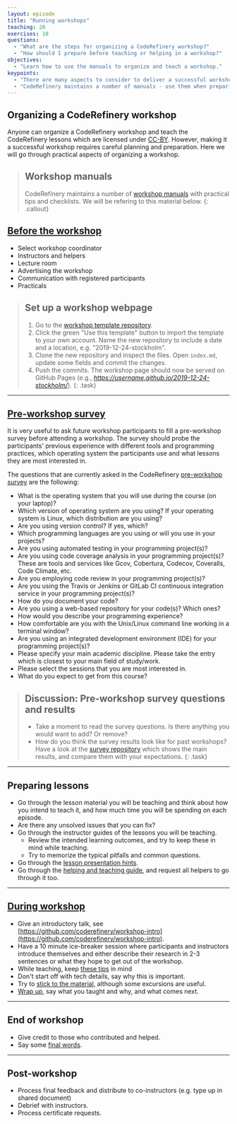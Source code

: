 ```yaml
---
layout: episode
title: "Running workshops"
teaching: 20
exercises: 10
questions:
  - "What are the steps for organizing a CodeRefinery workshop?"
  - "How should I prepare before teaching or helping in a workshop?"
objectives:
  - "Learn how to use the manuals to organize and teach a workshop."
keypoints:
  - "There are many aspects to consider to deliver a successful workshop."
  - "CodeRefinery maintains a number of manuals - use them when preparing a workshop."
---
```


## Organizing a CodeRefinery workshop

Anyone can organize a CodeRefinery workshop and teach the CodeRefinery lessons which are 
licensed under [CC-BY](https://creativecommons.org/licenses/by/4.0/).
However, making it a successful workshop requires careful planning and preparation. Here we will go 
through practical aspects of organizing a workshop. 

> ## Workshop manuals
> CodeRefinery maintains a number of [workshop manuals](https://github.com/coderefinery/manuals/) 
> with practical tips and checklists. We will be refering to this material below.
{: .callout}

## [Before the workshop](https://github.com/coderefinery/manuals/blob/master/workshop-administration.md#before-the-workshop)

- Select workshop coordinator
- Instructors and helpers
- Lecture room
- Advertising the workshop
- Communication with registered participants 
- Practicals

> ## Set up a workshop webpage
>
> 1. Go to the [workshop template repository](https://github.com/coderefinery/template-workshop-webpage). 
> 2. Click the green "Use this template" button to import the template to your own account. 
>    Name the new repository to include a date and a location, e.g. "2019-12-24-stockholm".
> 3. Clone the new repository and inspect the files. Open `index.md`, update some fields and commit the changes.
> 4. Push the commits. The workshop page should now be served on GitHub Pages
>    (e.g., *https://username.github.io/2019-12-24-stockholm/*).
{: .task}

---

## [Pre-workshop survey](https://github.com/coderefinery/pre-workshop-survey)

It is very useful to ask future workshop participants to fill a pre-workshop survey before 
attending a workshop. The survey should probe the participants' previous experience 
with different tools and programming practices, which operating system the participants use 
and what lessons they are most interested in. 

The questions that are currently asked in the CodeRefinery 
[pre-workshop survey](https://github.com/coderefinery/pre-workshop-survey)
are the following:
- What is the operating system that you will use during the course (on your laptop)?
- Which version of operating system are you using? If your operating system is Linux, which distribution are you using? 
- Are you using version control? If yes, which?
- Which programming languages are you using or will you use in your projects?
- Are you using automated testing in your programming project(s)?
- Are you using code coverage analysis in your programming project(s)? These are tools and services like Gcov, Cobertura, Codecov, Coveralls, Code Climate, etc.
- Are you employing code review in your programming project(s)?
- Are you using the Travis or Jenkins or GitLab CI continuous integration service in your programming project(s)?
- How do you document your code?
- Are you using a web-based repository for your code(s)? Which ones?
- How would you describe your programming experience?
- How comfortable are you with the Unix/Linux command line working in a terminal window?
- Are you using an integrated development environment (IDE) for your programming project(s)?
- Please specify your main academic discipline. Please take the entry which is closest to your main field of study/work.
- Please select the sessions that you are most interested in.
- What do you expect to get from this course?

> ## Discussion: Pre-workshop survey questions and results
> 
> - Take a moment to read the survey questions. Is there anything you would want to add? Or remove?
> - How do you think the survey results look like for past workshops? Have a look at the
>   [survey repository](https://github.com/coderefinery/pre-workshop-survey) which shows the 
>   main results, and compare them with your expectations.
{: .task}

---

## Preparing lessons

- Go through the lesson material you will be teaching and think about how you 
  intend to teach it, and how much time you will be spending on each episode.
- Are there any unsolved issues that you can fix?
- Go through the instructor guides of the lessons you will be teaching. 
  - Review the intended learning outcomes, and try to keep these in mind while teaching.
  - Try to memorize the typical pitfalls and common questions.
- Go through the [lesson presentation hints](https://github.com/coderefinery/manuals/blob/master/presenting.md).
- Go through the [helping and teaching guide](https://github.com/coderefinery/manuals/blob/master/helping-and-teaching.md),
  and request all helpers to go through it too.

---

## [During workshop](https://github.com/coderefinery/manuals/blob/master/workshop-administration.md#during-workshop)

- Give an introductory talk, see [https://github.com/coderefinery/workshop-intro](https://github.com/coderefinery/workshop-intro).
- Have a 10 minute ice-breaker session where participants and instructors introduce themselves 
  and either describe their research in 2-3 sentences or what they hope to get out of the workshop.
- While teaching, keep [these tips](https://github.com/coderefinery/manuals/blob/master/workshop-administration.md#during-workshop) in mind
- Don't start off with tech details, say why this is important.
- Try to [stick to the material](https://github.com/coderefinery/manuals/blob/master/presenting.md#try-to-stick-to-the-material),
  although some excursions are useful.
- [Wrap up](https://github.com/coderefinery/manuals/blob/master/presenting.md#wrap-up),
  say what you taught and why, and what comes next.

---

## End of workshop

- Give credit to those who contributed and helped.
- Say some [final words](https://github.com/coderefinery/workshop-outro).

---

## Post-workshop

- Process final feedback and distribute to co-instructors (e.g. type up in shared document)
- Debrief with instructors.
- Process certificate requests.




